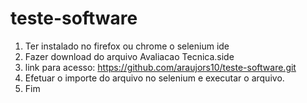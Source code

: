 # teste-software
1. Ter instalado no firefox ou chrome o selenium ide
2. Fazer download do arquivo Avaliacao Tecnica.side
3. link para acesso: https://github.com/araujors10/teste-software.git
4. Efetuar o importe do arquivo no selenium e executar o arquivo.
5. Fim
